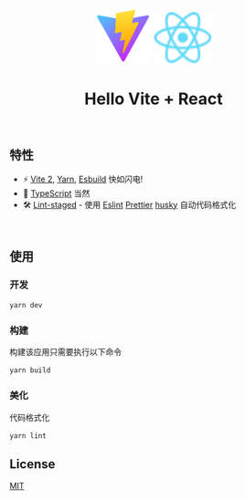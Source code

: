 <br>
<h1 align='center'>
    <img src="./src/favicon.svg" width="95px"></img>
    <img src="./src/logo.svg" width="100px"></img>
</h1>
<h1 align='center'>Hello Vite + React</h1>
<br>

## 特性

- ⚡️ [Vite 2](https://github.com/vitejs/vite), [Yarn](https://classic.yarnpkg.com), [Esbuild](https://github.com/evanw/esbuild) 快如闪电!
- 🦾 [TypeScript](https://www.typescriptlang.org/zh/) 当然
- 🛠 [Lint-staged](https://github.com/okonet/lint-staged) - 使用 [Eslint](https://eslint.org/) [Prettier](https://prettier.io/) [husky](https://github.com/typicode/husky) 自动代码格式化
<!-- - 😃  [Iconify ](https://github.com/antfu/unocss/tree/main/packages/preset-icons) - 各种图标集为你所用，浏览：[🔍 Icones](https://icones.netlify.app/) -->

<br>

## 使用

### 开发

```bash
yarn dev
```

### 构建

构建该应用只需要执行以下命令

```bash
yarn build
```

### 美化

代码格式化

```bash
yarn lint
```

<!--
## 鸣谢

- [Vite](https://github.com/vitejs/vite) -->

## License

[MIT](./LICENSE)

<br>

<br>

